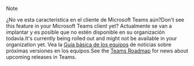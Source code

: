 > [!NOTE]
> <span data-ttu-id="0dd59-101">¿No ve esta característica en el cliente de Microsoft Teams aún?</span><span class="sxs-lookup"><span data-stu-id="0dd59-101">Don't see this feature in your Microsoft Teams client yet?</span></span> <span data-ttu-id="0dd59-102">Actualmente se van a implantar y es posible que no estén disponible en su organización todavía.</span><span class="sxs-lookup"><span data-stu-id="0dd59-102">It's currently being rolled out and might not be available in your organization yet.</span></span> <span data-ttu-id="0dd59-103">Vea la [Guía básica de los equipos](http://aka.ms/TeamsRoadmap) de noticias sobre próximas versiones en los equipos.</span><span class="sxs-lookup"><span data-stu-id="0dd59-103">See the [Teams Roadmap](http://aka.ms/TeamsRoadmap) for news about upcoming releases in Teams.</span></span> 